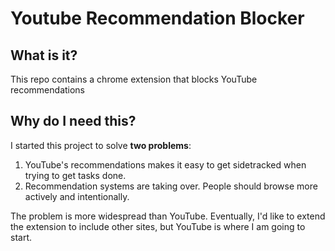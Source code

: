 # Youtube Recommendation Blocker

## What is it?
This repo contains a chrome extension that blocks YouTube recommendations
## Why do I need this?

I started this project to solve **two problems**:
1. YouTube's recommendations makes it easy to get sidetracked when trying to get tasks done.
2. Recommendation systems are taking over. People should browse more actively and intentionally.

The problem is more widespread than YouTube. Eventually, I'd like to extend the extension to include other sites, but YouTube is where I am going to start.


